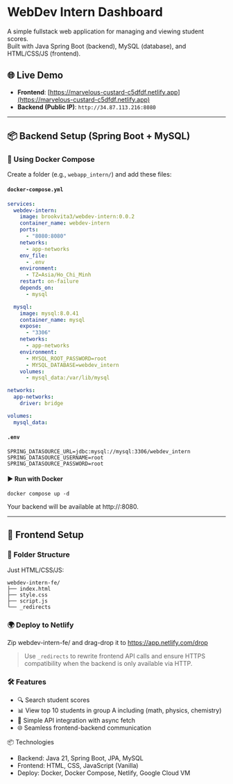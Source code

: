 # WebDev Intern Dashboard

A simple fullstack web application for managing and viewing student scores.  
Built with Java Spring Boot (backend), MySQL (database), and HTML/CSS/JS (frontend).

## 🌐 Live Demo

- **Frontend**: [https://marvelous-custard-c5dfdf.netlify.app](https://marvelous-custard-c5dfdf.netlify.app)
- **Backend (Public IP)**: `http://34.87.113.216:8080`

---

## 📦 Backend Setup (Spring Boot + MySQL)

### 🐳 Using Docker Compose

Create a folder (e.g., `webapp_intern/`) and add these files:

#### `docker-compose.yml`

```yaml
services:
  webdev-intern:
    image: brookvita3/webdev-intern:0.0.2
    container_name: webdev-intern
    ports:
      - "8080:8080"
    networks:
      - app-networks
    env_file:
      - .env
    environment:
      - TZ=Asia/Ho_Chi_Minh
    restart: on-failure
    depends_on:
      - mysql

  mysql:
    image: mysql:8.0.41
    container_name: mysql
    expose:
      - "3306"
    networks:
      - app-networks
    environment:
      - MYSQL_ROOT_PASSWORD=root
      - MYSQL_DATABASE=webdev_intern
    volumes:
      - mysql_data:/var/lib/mysql

networks:
  app-networks:
    driver: bridge

volumes:
  mysql_data:
```
#### `.env`
```dotenv
SPRING_DATASOURCE_URL=jdbc:mysql://mysql:3306/webdev_intern
SPRING_DATASOURCE_USERNAME=root
SPRING_DATASOURCE_PASSWORD=root
```
#### ▶️ Run with Docker

```commandline
docker compose up -d
```
Your backend will be available at http://<your-vm-ip>:8080.

---

## 🎨 Frontend Setup
### 📁 Folder Structure
Just HTML/CSS/JS:

````text
webdev-intern-fe/
├── index.html
├── style.css
├── script.js
└── _redirects
````
### 🌍 Deploy to Netlify
Zip webdev-intern-fe/ and drag-drop it to https://app.netlify.com/drop
> Use `_redirects` to rewrite frontend API calls and ensure HTTPS compatibility when the backend is only available via HTTP.

### 🛠 Features
- 🔍 Search student scores
- 📊 View top 10 students in group A including (math, physics, chemistry)
- 🧪 Simple API integration with async fetch
- 🌐 Seamless frontend-backend communication

📦 Technologies
- Backend: Java 21, Spring Boot, JPA, MySQL
- Frontend: HTML, CSS, JavaScript (Vanilla)
- Deploy: Docker, Docker Compose, Netlify, Google Cloud VM